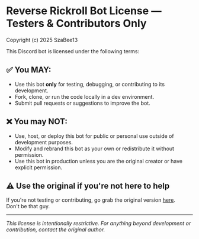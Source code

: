 # Reverse Rickroll Bot License — Testers & Contributors Only

Copyright (c) 2025 SzaBee13

This Discord bot is licensed under the following terms:

## ✅ You MAY:
- Use this bot **only** for testing, debugging, or contributing to its development.
- Fork, clone, or run the code locally in a dev environment.
- Submit pull requests or suggestions to improve the bot.

## ❌ You may NOT:
- Use, host, or deploy this bot for public or personal use outside of development purposes.
- Modify and rebrand this bot as your own or redistribute it without permission.
- Use this bot in production unless you are the original creator or have explicit permission.

## ⚠️ Use the original if you're not here to help
If you're not testing or contributing, go grab the original version [here](https://reverse-rickroll.pages.dev).  
Don't be that guy.

---

*This license is intentionally restrictive. For anything beyond development or contribution, contact the original author.*
